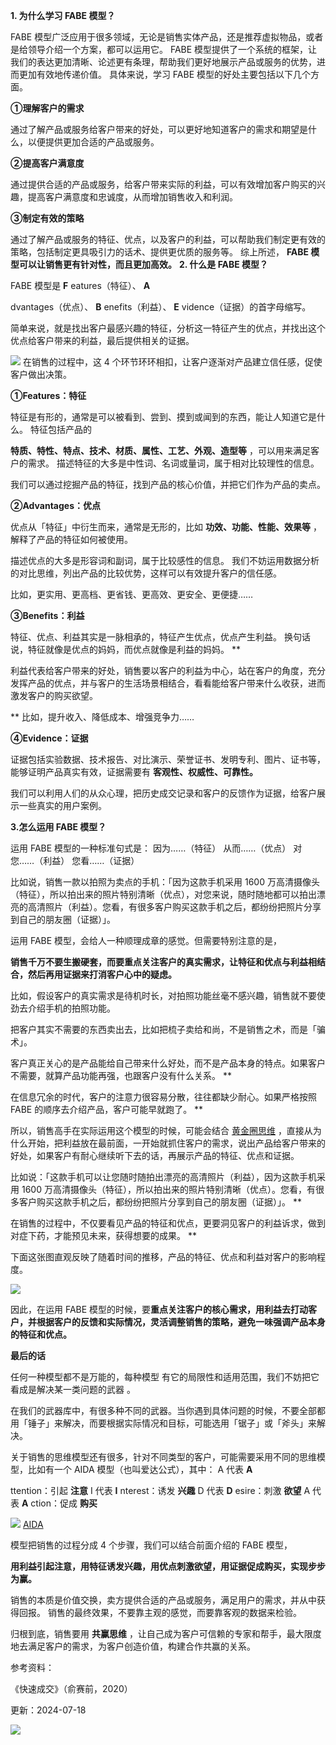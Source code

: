 **1. 为什么学习 FABE 模型？**

FABE 模型广泛应用于很多领域，无论是销售实体产品，还是推荐虚拟物品，或者是给领导介绍一个方案，都可以运用它。  FABE 模型提供了一个系统的框架，让我们的表达更加清晰、论述更有条理，帮助我们更好地展示产品或服务的优势，进而更加有效地传递价值。  具体来说，学习 FABE 模型的好处主要包括以下几个方面。 

**①理解客户的需求**

通过了解产品或服务给客户带来的好处，可以更好地知道客户的需求和期望是什么，以便提供更加合适的产品或服务。 

**②提高客户满意度**

通过提供合适的产品或服务，给客户带来实际的利益，可以有效增加客户购买的兴趣，提高客户满意度和忠诚度，从而增加销售收入和利润。 

**③制定有效的策略**

通过了解产品或服务的特征、优点，以及客户的利益，可以帮助我们制定更有效的策略，包括制定更具吸引力的话术、提供更优质的服务等。  综上所述， **FABE 模型可以让销售更有针对性，而且更加高效。** **2. 什么是 FABE  模型？**

FABE 模型是 **F** eatures（特征）、 **A**

dvantages（优点）、 **B** enefits（利益）、 **E** vidence（证据）的首字母缩写。

简单来说，就是找出客户最感兴趣的特征，分析这一特征产生的优点，并找出这个优点给客户带来的利益，最后提供相关的证据。

![](https://mmbiz.qpic.cn/mmbiz_png/giaycic3UNwo02t53NOzeclzTzicpoDpwQZsR0u4jGic0efj2bHprhVy2NMaYCaP9Nf2s5jBcx4Wt6ZKRL8nlCCm7A/640?wx_fmt=png) 在销售的过程中，这 4 个环节环环相扣，让客户逐渐对产品建立信任感，促使客户做出决策。 

**①Features：特征**

特征是有形的，通常是可以被看到、尝到、摸到或闻到的东西，能让人知道它是什么。  特征包括产品的

**特质、特性、特点、技术、材质、属性、工艺、外观、造型等** ，可以用来满足客户的需求。  描述特征的大多是中性词、名词或量词，属于相对比较理性的信息。

我们可以通过挖掘产品的特征，找到产品的核心价值，并把它们作为产品的卖点。 

**②Advantages：优点**

优点从「特征」中衍生而来，通常是无形的，比如 **功效、功能、性能、效果等** ，解释了产品的特征如何被使用。

描述优点的大多是形容词和副词，属于比较感性的信息。  我们不妨运用数据分析的对比思维，列出产品的比较优势，这样可以有效提升客户的信任感。

比如，更实用、更高档、更省钱、更高效、更安全、更便捷…… 

**③Benefits：利益**

特征、优点、利益其实是一脉相承的，特征产生优点，优点产生利益。  换句话说，特征就像是优点的妈妈，而优点就像是利益的妈妈。  **

利益代表给客户带来的好处，销售要以客户的利益为中心，站在客户的角度，充分发挥产品的优点，并与客户的生活场景相结合，看看能给客户带来什么收获，进而激发客户的购买欲望。

** 比如，提升收入、降低成本、增强竞争力…… 

**④Evidence：证据**

证据包括实验数据、技术报告、对比演示、荣誉证书、发明专利、图片、证书等，能够证明产品真实有效，证据需要有 **客观性、权威性、可靠性。**

我们可以利用人们的从众心理，把历史成交记录和客户的反馈作为证据，给客户展示一些真实的用户案例。

**3.怎么运用 FABE  模型？**

运用 FABE 模型的一种标准句式是：  因为……（特征）  从而……（优点）  对您……（利益）  您看……（证据）

比如说，销售一款以拍照为卖点的手机：「因为这款手机采用 1600 万高清摄像头（特征），所以拍出来的照片特别清晰（优点），对您来说，随时随地都可以拍出漂亮的高清照片（利益）。您看，有很多客户购买这款手机之后，都纷纷把照片分享到自己的朋友圈（证据）」。

运用 FABE 模型，会给人一种顺理成章的感觉。但需要特别注意的是，

**销售千万不要生搬硬套，而要重点关注客户的真实需求，让特征和优点与利益相结合，然后再用证据来打消客户心中的疑虑。**

比如，假设客户的真实需求是待机时长，对拍照功能丝毫不感兴趣，销售就不要使劲去介绍手机的拍照功能。

把客户其实不需要的东西卖出去，比如把梳子卖给和尚，不是销售之术，而是「骗术」。

客户真正关心的是产品能给自己带来什么好处，而不是产品本身的特点。如果客户不需要，就算产品功能再强，也跟客户没有什么关系。  **

在信息冗余的时代，客户的注意力很容易分散，往往都缺少耐心。如果严格按照 FABE 的顺序去介绍产品，客户可能早就跑了。  **

所以，销售高手在实际运用这个模型的时候，可能会结合 [黄金圈思维](https://mp.weixin.qq.com/s?__biz=MzA4ODE2OTIxMw==&mid=2653481361&idx=1&sn=86489036713481d351598623eb2ea90c&scene=21#wechat_redirect) ，直接从为什么开始，把利益放在最前面，一开始就抓住客户的需求，说出产品给客户带来的好处，如果客户有耐心继续听下去的话，再展示产品的特征、优点和证据。

比如说：「这款手机可以让您随时随拍出漂亮的高清照片（利益），因为这款手机采用 1600 万高清摄像头（特征），所以拍出来的照片特别清晰（优点）。您看，有很多客户购买这款手机之后，都纷纷把照片分享到自己的朋友圈（证据）」。  **

在销售的过程中，不仅要看见产品的特征和优点，更要洞见客户的利益诉求，做到对症下药，才能预见未来，获得想要的成果。  **

下面这张图直观反映了随着时间的推移，产品的特征、优点和利益对客户的影响程度。

![](https://mmbiz.qpic.cn/mmbiz_png/giaycic3UNwo335vkNgYJXbFibeWyic6MSsvkM1SPBmRnJRNcAlPL7xeUyTZB5EoXMxGsWcRXf0icsMaac3zpGEqSbw/640?wx_fmt=png) 

因此，在运用 FABE 模型的时候，要**重点关注客户的核心需求，用利益去打动客户，并根据客户的反馈和实际情况，灵活调整销售的策略，避免一味强调产品本身的特征和优点。** 

**最后的话**

任何一种模型都不是万能的，每种模型  有它的局限性和适用范围，我们不妨把它看成是解决某一类问题的武器  。

在我们的武器库中，有很多种不同的武器。当你遇到具体问题的时候，不要全部都用「锤子」来解决，而要根据实际情况和目标，可能选用「锯子」或「斧头」来解决。

关于销售的思维模型还有很多，针对不同类型的客户，可能需要采用不同的思维模型，比如有一个 AIDA 模型（也叫爱达公式），其中：  A 代表 **A**

ttention：引起 **注意** I 代表 **I** nterest：诱发 **兴趣** D 代表 **D** esire：刺激 **欲望** A 代表 **A** ction：促成 **购买**

![](https://mmbiz.qpic.cn/mmbiz_png/giaycic3UNwo335vkNgYJXbFibeWyic6MSsvSWstWnFr2NaTHKeLWMR48HR7vl16fhqQoSqDuUicLibJ8ph4bVZEC4bw/640?wx_fmt=png) [AIDA](https://mp.weixin.qq.com/s?__biz=MzA4ODE2OTIxMw==&mid=2653477417&idx=1&sn=f12ee0f36a8b459060dcb517088b22d8&scene=21#wechat_redirect) 

模型把销售的过程分成 4 个步骤，我们可以结合前面介绍的 FABE 模型，

**用利益引起注意，用特征诱发兴趣，用优点刺激欲望，用证据促成购买，实现步步为赢。**

销售的本质是价值交换，卖方提供合适的产品或服务，满足用户的需求，并从中获得回报。  销售的最终效果，不要靠主观的感觉，而要靠客观的数据来检验。

归根到底，销售要用 **共赢思维** ，让自己成为客户可信赖的专家和帮手，最大限度地去满足客户的需求，为客户创造价值，构建合作共赢的关系。

参考资料：

《快速成交》（俞赛前，2020）

更新：2024-07-18

![](https://visitor-badge.laobi.icu/badge?page_id=sjhfx.linji&left_text=PageViews&right_color=%2300589F)